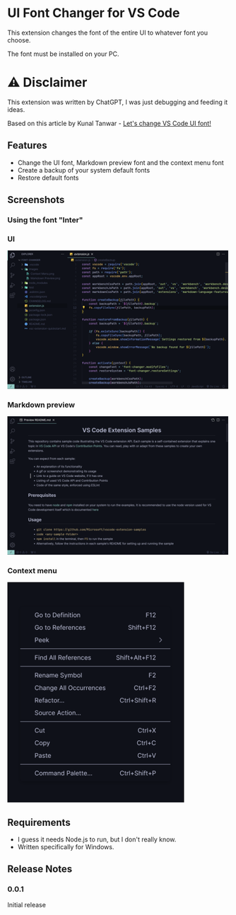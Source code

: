 # UI Font Changer for VS Code

This extension changes the font of the entire UI to whatever font you choose.

The font must be installed on your PC.

# ⚠️ Disclaimer

This extension was written by ChatGPT, I was just debugging and feeding it ideas.

Based on this article by Kunal Tanwar - [Let's change VS Code UI font!](https://dev.to/kunaltanwar/how-to-change-vs-code-ui-font-in-windows-5e2e)

## Features

- Change the UI font, Markdown preview font and the context menu font
- Create a backup of your system default fonts
- Restore default fonts

## Screenshots

### Using the font "Inter"

### UI
<img src="images/UI.png" alt="UI" style="width: 500px">

### Markdown preview
<img src="images/Markdown Preview.png" alt="markdown preview" style="width: 500px">

### Context menu
<img src="images/Context Menu.png" alt="context menu" style="width: 400px">

## Requirements

- I guess it needs Node.js to run, but I don't really know.
- Written specifically for Windows.

## Release Notes

### 0.0.1

Initial release
